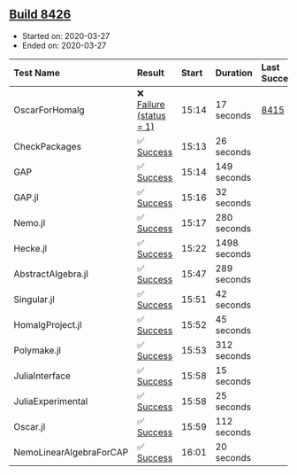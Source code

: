 ## [Build 8426](https://oscarci.mathematik.uni-kl.de/job/oscar/8426/)

* Started on: 2020-03-27
* Ended on: 2020-03-27

| Test Name    | Result | Start | Duration | Last Success | First Failure |
|:-------------|:-------|:------|:---------|:-------------|:--------------|
| OscarForHomalg | ❌ [Failure (status = 1)](https://oscarci.mathematik.uni-kl.de/job/oscar/8426/artifact/logs/build-8426/OscarForHomalg.log) | 15:14 | 17 seconds | [8415](https://oscarci.mathematik.uni-kl.de/job/oscar/8415/) | [8416](https://oscarci.mathematik.uni-kl.de/job/oscar/8416/) |
| CheckPackages | ✅ [Success](https://oscarci.mathematik.uni-kl.de/job/oscar/8426/artifact/logs/build-8426/CheckPackages.log) | 15:13 | 26 seconds |  |  |
| GAP | ✅ [Success](https://oscarci.mathematik.uni-kl.de/job/oscar/8426/artifact/logs/build-8426/GAP.log) | 15:14 | 149 seconds |  |  |
| GAP.jl | ✅ [Success](https://oscarci.mathematik.uni-kl.de/job/oscar/8426/artifact/logs/build-8426/GAP.jl.log) | 15:16 | 32 seconds |  |  |
| Nemo.jl | ✅ [Success](https://oscarci.mathematik.uni-kl.de/job/oscar/8426/artifact/logs/build-8426/Nemo.jl.log) | 15:17 | 280 seconds |  |  |
| Hecke.jl | ✅ [Success](https://oscarci.mathematik.uni-kl.de/job/oscar/8426/artifact/logs/build-8426/Hecke.jl.log) | 15:22 | 1498 seconds |  |  |
| AbstractAlgebra.jl | ✅ [Success](https://oscarci.mathematik.uni-kl.de/job/oscar/8426/artifact/logs/build-8426/AbstractAlgebra.jl.log) | 15:47 | 289 seconds |  |  |
| Singular.jl | ✅ [Success](https://oscarci.mathematik.uni-kl.de/job/oscar/8426/artifact/logs/build-8426/Singular.jl.log) | 15:51 | 42 seconds |  |  |
| HomalgProject.jl | ✅ [Success](https://oscarci.mathematik.uni-kl.de/job/oscar/8426/artifact/logs/build-8426/HomalgProject.jl.log) | 15:52 | 45 seconds |  |  |
| Polymake.jl | ✅ [Success](https://oscarci.mathematik.uni-kl.de/job/oscar/8426/artifact/logs/build-8426/Polymake.jl.log) | 15:53 | 312 seconds |  |  |
| JuliaInterface | ✅ [Success](https://oscarci.mathematik.uni-kl.de/job/oscar/8426/artifact/logs/build-8426/JuliaInterface.log) | 15:58 | 15 seconds |  |  |
| JuliaExperimental | ✅ [Success](https://oscarci.mathematik.uni-kl.de/job/oscar/8426/artifact/logs/build-8426/JuliaExperimental.log) | 15:58 | 25 seconds |  |  |
| Oscar.jl | ✅ [Success](https://oscarci.mathematik.uni-kl.de/job/oscar/8426/artifact/logs/build-8426/Oscar.jl.log) | 15:59 | 112 seconds |  |  |
| NemoLinearAlgebraForCAP | ✅ [Success](https://oscarci.mathematik.uni-kl.de/job/oscar/8426/artifact/logs/build-8426/NemoLinearAlgebraForCAP.log) | 16:01 | 20 seconds |  |  |
